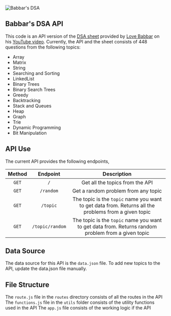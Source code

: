 ![Babbar's DSA](https://i.ibb.co/RPQmqHk/BABBAR-s-DSA-API.gif)

## Babbar's DSA API

This code is an API version of the [DSA sheet](https://drive.google.com/file/d/1FMdN_OCfOI0iAeDlqswCiC2DZzD4nPsb/view) provided by [Love Babbar](https://www.youtube.com/channel/UCQHLxxBFrbfdrk1jF0moTpw) on his [YouTube video](https://www.youtube.com/watch?v=4iFALQ1ACdA). Currently, the API and the sheet consists of 448 questions from the following topics:

- Array
- Matrix
- String
- Searching and Sorting
- LinkedList
- Binary Trees
- Binary Search Trees
- Greedy
- Backtracking
- Stack and Queues
- Heap
- Graph
- Trie
- Dynamic Programming
- Bit Manipulation

## API Use

The current API provides the following endpoints,

| Method |    Endpoint     |                                             Description                                              |
| :----: | :-------------: | :--------------------------------------------------------------------------------------------------: |
| `GET`  |       `/`       |                                   Get all the topics from the API                                    |
| `GET`  |    `/random`    |                                 Get a random problem from any topic                                  |
| `GET`  |    `/topic`     | The topic is the `topic` name you want to get data from. Returns all the problems from a given topic |
| `GET`  | `/topic/random` |  The topic is the `topic` name you want to get data from. Returns random problem from a given topic  |

## Data Source

The data source for this API is the `data.json` file. To add new topics to the API, update the data.json file manually.

## File Structure

The `route.js` file in the `routes` directory consists of all the routes in the API
The `functions.js` file in the `utils` folder consists of the utility functions used in the API
The `app.js` file consists of the working logic if the API
